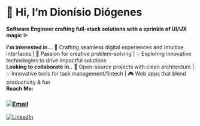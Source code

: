 # 👋 Hi, I’m Dionísio Diógenes 

**Software Engineer crafting full-stack solutions with a sprinkle of UI/UX magic ✨**

**I'm interested in...** 🚀 Crafting seamless digital experiences and intuitive interfaces | 🎨 Passion for creative problem-solving | 💡 Exploring innovative technologies to drive impactful solutions  
**Looking to collaborate in..** 🧩 Open-source projects with clean architecture | 💡 Innovative tools for task management/fintech | 🎮 Web apps that blend productivity & fun  
**Reach Me:** 
### [![Email](https://img.shields.io/badge/-dionisiodiogenesmacedo@gmail.com-c14438?style=flat&logo=gmail&logoColor=white)](mailto:dionisiodiogenesmacedo@gmail.com) 
[![LinkedIn](https://img.shields.io/badge/-Connect-blue?style=flat&logo=linkedin)](https://www.linkedin.com/in/dionisiodiogenes/)

